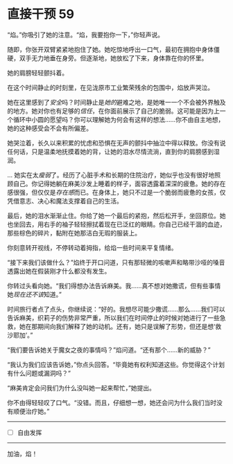 # 直接干预 59

“焰。”你吸引了她的注意。“焰，我要抱你一下，”你轻声说。

随即，你张开双臂紧紧地抱住了她。她吃惊地呼出一口气，最初在拥抱中身体僵硬，双手无力地垂在身旁。但逐渐地，她放松了下来，身体靠在你的怀里。

她的肩膀轻轻颤抖着。

在这个时间静止的时刻里，在见泷原市工业繁荣残余的包围中，焰放声哭泣。

她在这里感到了*安全*吗？时间静止是*她的*避难之地，是她唯一一个不会被外界触及的地方。她对你也有足够的*信任*，在你面前展示了自己的脆弱。这可能是因为上一个循环中小圆的愿望吗？你可以理解她为何会有这样的想法……你不由自主地想，她的这种感受会不会有所偏差。

她哭泣着，长久以来积累的忧虑和恐惧在无声的颤抖中抽泣中得以释放。你没有说任何话，只是温柔地抚摸着她的背，让她的泪水尽情流淌，直到你的肩膀感到湿润。

... 她实在太*瘦弱*了。经历了心脏手术和长期的住院治疗，她似乎也没有很好地照顾自己。你记得她躺在麻美沙发上睡着的样子，面容透露着深深的疲惫。她的存在感很强，但仅仅是*存在感*而已。在身体上，她只不过是一个脆弱而疲惫的女孩，仅凭借意志、决心和魔法支撑着自己的生活。

最后，她的泪水渐渐止住。你给了她一个最后的紧抱，然后松开手，坐回原位。她也坐回去，用右手的袖子轻轻擦拭着现在已泛红的眼睛。你自己已经干涸的血迹，那些棕色的碎片，黏附在她那洁白无瑕的服装上。

你刻意转开视线，不停转动着拇指，给焰一些时间来平复情绪。

“接下来我们该做什么？”焰终于开口问道，只有那轻微的咳嗽声和略带沙哑的嗓音透露出她在假装刚才什么都没有发生。

你转过头看向她。“我们得想办法告诉麻美。我……真不想对她撒谎，但有些事情她*现在还不该*知道。”

时间旅行者点了点头，你继续说：“好的。我想尽可能少撒谎……那么……我们可以告诉麻美，织莉子的伤势非常严重，所以我们在时间停止的时候对她进行了一些急救，她在那期间向我们解释了她的动机。还有，她只是误解了形势，但还是想‘救沙耶加’。”

“我们要告诉她关于魔女之夜的事情吗？”焰问道。“还有那个……新的威胁？”

“我认为我们应该告诉她，”你点头回答。“毕竟她有权利知道这些。你觉得这个计划有什么问题或漏洞吗？”

“麻美肯定会问我们为什么没叫她一起来帮忙，”她提出。

你不由得轻轻叹了口气。“没错。而且，仔细想一想，她还会问为什么我们当时没有顺便治疗她。”

---

- [ ] 自由发挥

---

加油，焰！
